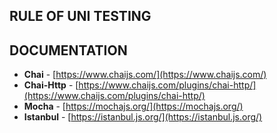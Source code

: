 ## RULE OF UNI TESTING

## DOCUMENTATION

- **Chai** - [https://www.chaijs.com/](https://www.chaijs.com/)
- **Chai-Http** - [https://www.chaijs.com/plugins/chai-http/](https://www.chaijs.com/plugins/chai-http/)
- **Mocha** - [https://mochajs.org/](https://mochajs.org/)
- **Istanbul** - [https://istanbul.js.org/](https://istanbul.js.org/)